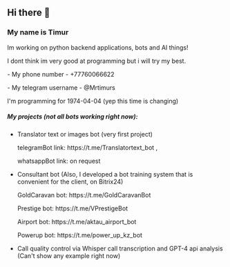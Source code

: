 ## Hi there 👋
### My name is Timur
<p>Im working on python backend applications, bots and AI things!</p>


<p>I dont think im very good at programming but i will try my best.</p>
<p>- My phone number - +77760066622</p>
<p>- My telegram username - @Mrtimurs</p>


<p>I'm programming for <!-- posts -->1974-04-04<!-- /posts --> (yep this time is changing)</p>


##### My projects (not all bots working right now):
- Translator text or images bot (very first project)
    <p>telegramBot link: https://t.me/Translatortext_bot ,</p>
    <p>whatsappBot link: on request</p>
- Consultant bot (Also, I developed a bot training system that is convenient for the client, on Bitrix24)
    <p>GoldCaravan bot: https://t.me/GoldCaravanBot</p>
    <p>Prestige bot: https://t.me/VPrestigeBot</p>
    <p>Airport bot: https://t.me/aktau_airport_bot</p>
    <p>Powerup bot: https://t.me/power_up_kz_bot</p>
- Call quality control via Whisper call transcription and GPT-4 api analysis (Can't show any example right now)
